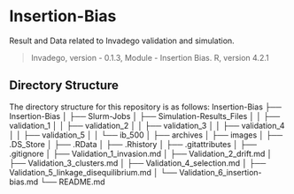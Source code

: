 # Insertion-Bias

Result and Data related to Invadego validation and simulation.

> Invadego, version - 0.1.3,
> Module - Insertion Bias.
> R, version 4.2.1

## Directory Structure

The directory structure for this repository is as follows:
Insertion-Bias
├── Insertion-Bias
│   ├── Slurm-Jobs 
│   ├── Simulation-Results_Files
│   │   ├── validation_1
│   │   ├── validation_2
│   │   ├── validation_3
│   │   ├── validation_4
│   │   ├── validation_5
│   │   └── ib_500
│   ├── archives
│   ├── images
│   ├── .DS_Store
│   ├── .RData
│   ├── .Rhistory
│   ├── .gitattributes
│   ├── .gitignore
│   ├── Validation_1_invasion.md
│   ├── Validation_2_drift.md
│   ├── Validation_3_clusters.md
│   ├── Validation_4_selection.md
│   ├── Validation_5_linkage_disequilibrium.md
│   └── Validation_6_insertion-bias.md
└── README.md
